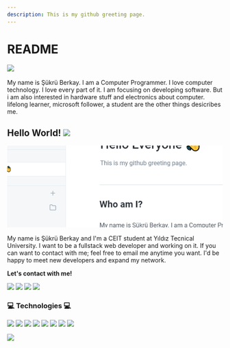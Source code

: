 ```yaml
---
description: This is my github greeting page.
---
```


# README

![](https://github.com/assets/img/Simple%20Technology%20LinkedIn%20Banner.png)

My name is Şükrü Berkay. I am a Computer Programmer. I love computer technology. I love every part of it. I am focusing on developing software. But i am also interested in hardware stuff and electronics about computer. lifelong learner, microsoft follower, a student are the other things desicribes me.

## Hello World! ![](https://raw.githubusercontent.com/MartinHeinz/MartinHeinz/master/wave.gif)

![](.gitbook/assets/image.png)

My name is Şükrü Berkay and I'm a CEIT student at Yıldız Tecnical University. I want to be a fullstack web developer and working on it. If you can want to contact with me; feel free to email me anytime you want. I'd be happy to meet new developers and expand my network.

 **Let's contact with me!**

 [![](https://raw.githubusercontent.com/jayehernandez/jayehernandez/3f5402efef9a0ae89211a6e04609558e862ca616/readme/twitter-fill.svg)](https://twitter.com/) [![](https://raw.githubusercontent.com/jayehernandez/jayehernandez/3f5402efef9a0ae89211a6e04609558e862ca616/readme/linkedin-fill.svg)](https://www.linkedin.com/in//) [![](https://raw.githubusercontent.com/jayehernandez/jayehernandez/3f5402efef9a0ae89211a6e04609558e862ca616/readme/mail-fill.svg)](mailto:biproberkay@gmail.com) [![](https://raw.githubusercontent.com/jayehernandez/jayehernandez/3f5402efef9a0ae89211a6e04609558e862ca616/readme/external-link-line.svg)](https://biproberkay.com)

### :computer: Technologies :computer:

 ![](http://resources.spacexchimp.com/images/logos/HTML5.png) ![](http://resources.spacexchimp.com/images/logos/CSS3.png) ![](https://1000logos.net/wp-content/uploads/2020/09/JavaScript-Logo.png) ![](https://ensocore.com/media/61/reactjs-logo-sticker%20%281%29.jpg) ![](https://e7.pngegg.com/pngimages/46/626/png-clipart-c-logo-the-c-programming-language-computer-icons-computer-programming-source-code-programming-miscellaneous-template.png) ![](https://upload.wikimedia.org/wikipedia/commons/thumb/7/7a/C_Sharp_logo.svg/1200px-C_Sharp_logo.svg.png) ![](https://www.onurbabur.com/wp-content/uploads/2017/11/ms-sql-server-logo-square.jpg) ![](https://dyltqmyl993wv.cloudfront.net/assets/stacks/postgresql/img/postgresql-stack-220x234.png)

![](https://github-readme-stats.vercel.app/api?username=biproberkay&show_icons=true)

